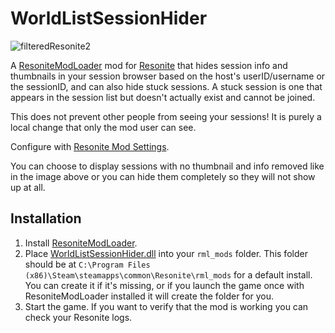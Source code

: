 # WorldListSessionHider

![filteredResonite2](https://github.com/Nytra/ResoniteWorldListSessionHider/assets/14206961/57baf1ef-e4bc-424f-b902-af9c5235a8a4)

A [ResoniteModLoader](https://github.com/resonite-modding-group/ResoniteModLoader) mod for [Resonite](https://resonite.com/) that hides session info and thumbnails in your session browser based on the host's userID/username or the sessionID, and can also hide stuck sessions. A stuck session is one that appears in the session list but doesn't actually exist and cannot be joined.

This does not prevent other people from seeing your sessions! It is purely a local change that only the mod user can see.

Configure with [Resonite Mod Settings](https://github.com/badhaloninja/ResoniteModSettings).

You can choose to display sessions with no thumbnail and info removed like in the image above or you can hide them completely so they will not show up at all.

## Installation
1. Install [ResoniteModLoader](https://github.com/resonite-modding-group/ResoniteModLoader).
1. Place [WorldListSessionHider.dll](https://github.com/Nytra/ResoniteWorldListSessionHider/releases) into your `rml_mods` folder. This folder should be at `C:\Program Files (x86)\Steam\steamapps\common\Resonite\rml_mods` for a default install. You can create it if it's missing, or if you launch the game once with ResoniteModLoader installed it will create the folder for you.
1. Start the game. If you want to verify that the mod is working you can check your Resonite logs.
